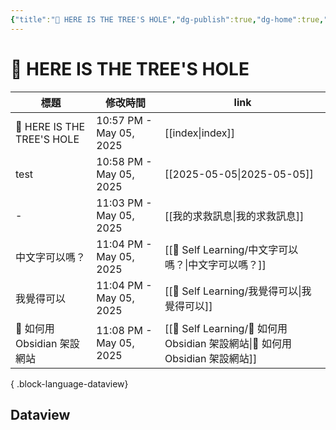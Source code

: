 ```yaml
---
{"title":"🌲 HERE IS THE TREE'S HOLE","dg-publish":true,"dg-home":true,"tags":["DigitalGarden","obsidian","self_learing","website_design","gardenEntry"],"permalink":"/index/","dgPassFrontmatter":true,"noteIcon":"","created":"2025-05-04T16:52:57.499+08:00","updated":"2025-05-05T22:57:33.301+08:00"}
---
```


# 🌲 HERE IS THE TREE'S HOLE



| 標題                         | 修改時間                    | link                                                               |
| -------------------------- | ----------------------- | ------------------------------------------------------------------ |
| 🌲 HERE IS THE TREE'S HOLE | 10:57 PM - May 05, 2025 | [[index\|index]]                                                |
| test                       | 10:58 PM - May 05, 2025 | [[2025-05-05\|2025-05-05]]                                      |
| \-                         | 11:03 PM - May 05, 2025 | [[我的求救訊息\|我的求救訊息]]                                              |
| 中文字可以嗎？                    | 11:04 PM - May 05, 2025 | [[💪 Self Learning/中文字可以嗎？\|中文字可以嗎？]]                           |
| 我覺得可以                      | 11:04 PM - May 05, 2025 | [[💪 Self Learning/我覺得可以\|我覺得可以]]                               |
| 🔖 如何用 Obsidian 架設網站       | 11:08 PM - May 05, 2025 | [[💪 Self Learning/🔖 如何用 Obsidian 架設網站\|🔖 如何用 Obsidian 架設網站]] |

{ .block-language-dataview}
## Dataview



